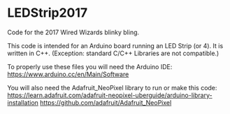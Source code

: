 # LEDStrip2017
Code for the 2017 Wired Wizards blinky bling. 

This code is intended for an Arduino board running an LED Strip (or 4).
It is written in C++. (Exception: standard C/C++ Libraries are not compatible.)

To properly use these files you will need the Arduino IDE: 
https://www.arduino.cc/en/Main/Software

You will also need the Adafruit_NeoPixel library to run or make this code: https://learn.adafruit.com/adafruit-neopixel-uberguide/arduino-library-installation
https://github.com/adafruit/Adafruit_NeoPixel